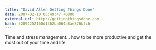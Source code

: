 ```yaml
---
title: "David Allen Getting Things Done"
date: 2007-02-10 05:49:47 +0000
external-url: http://gettingthingsdone.com
hash: 52894252160d1362ba064a8ae876bfc6
---
```


Time and stress management... how to be more productive and get the most out of your time and life
